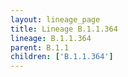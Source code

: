```yaml
---
layout: lineage_page
title: Lineage B.1.1.364
lineage: B.1.1.364
parent: B.1.1
children: ['B.1.1.364']
---
```

